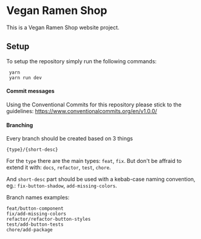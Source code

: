 # **Vegan Ramen Shop**

This is a Vegan Ramen Shop website project.

## **Setup**

To setup the repository simply run the following commands:

```
 yarn
 yarn run dev
```

#### **Commit messages**

Using the Conventional Commits for this repository please stick to the guidelines: https://www.conventionalcommits.org/en/v1.0.0/

#### **Branching**

Every branch should be created based on 3 things

```
{type}/{short-desc}
```

For the `type` there are the main types: `feat`, `fix`.
But don't be affraid to extend it with: `docs`, `refactor`, `test`, `chore`.


And `short-desc` part should be used with a kebab-case naming convention, eg.: `fix-button-shadow`, `add-missing-colors`.

Branch names examples:

```
feat/button-component
fix/add-missing-colors
refactor/refactor-button-styles
test/add-button-tests
chore/add-package
```
